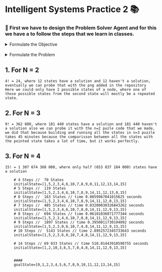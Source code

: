 # Intelligent Systems Practice 2 📚

### 📕 First we have to design the Problem Solver Agent and for this we have a to follow the steps that we learn in classes.


<details>
  <summary>Formulate the Objective</summary>

  	- The first box must be empty.
        
    - The rest of the boxes must be sorted ascending.

</details>

<br />


<details>
  <summary>Formulate the Problem</summary>

  	- Initial State
		(Messy)
		
	- Objective State
		(Sorted)
		
	- Actions
		Move boxes up down, left right it it's possible.
		
	- Funcion de Transicion
		TR(Current_State,(
		Move Left to Empty, 
		Move Right to Empty, 
		Move Up to Empty, 
		Move Down to Empty
		)) -> Succesor_State
		
	- Objective Test
		Check thath the current state equals the goal state

	- Cost of the route
			1

</details>

## 1. For N = 2
	4! = 24, where 12 states have a solution and 12 haven't a solution, eventually we can probe that with the png added in the repository  
	Here we could only have 2 possible states of a node, where one of those possible states from the second state will mostly be a repeated state.

## 2. For N = 3

	9! = 362 880, where 181 440 states have a solution and 181 440 haven't a solution also we can probe it with the n=2 puzle code that we made, we did that because building and running all the states in n=3 puzzle takes 45 minutes because the comparisson between all the states with the pointed state takes a lot of time, but it works perfectly.

## 3. For N = 4

	15! = 1 307 674 368 000, where only half (653 837 184 000) states have a solution
		
		# 4 Steps //  70 States
		initialState=[1,5,2,3,4,6,10,7,8,9,0,11,12,13,14,15]
		# 5 Steps //  119 States
		initialState=[1,5,2,3,4,6,10,7,8,9,14,11,12,13,0,15]
		# 6 Steps //  163 States // time 0.0059967041015625 seconds
		initialState=[1,5,2,3,4,6,10,7,8,9,14,11,12,0,13,15]
		# 7 Steps //  485 States // time 0.03200030326843262 seconds
		initialState=[1,5,2,3,4,6,10,7,8,0,14,11,12,9,13,15]
		# 8 Steps //  694 States // time 0.06101036071777344 seconds
		initialState=[1,5,2,3,4,6,10,7,0,8,14,11,12,9,13,15]
		# 9 Steps //  1897 States // time 0.3950011730194092 seconds
		initialState=[1,5,2,3,0,6,10,7,4,8,14,11,12,9,13,15]
		# 10 Steps //  5143 States // time 2.8952572345733643 seconds
		initialState=[1,5,2,3,6,0,10,7,4,8,14,11,12,9,13,15]

		# 14 Steps // 69 833 States // time 510.01443910598755 seconds
		initialState=[1,2,10,3,6,5,7,0,4,8,14,11,12,9,13,15]


		####
		goalState=[0,1,2,3,4,5,6,7,8,9,10,11,12,13,14,15]
